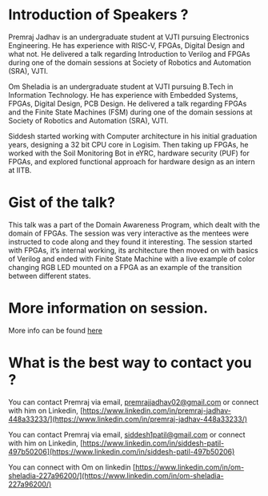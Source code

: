 # Introduction of Speakers ?

Premraj Jadhav is an undergraduate student at VJTI pursuing Electronics Engineering. He has experience with RISC-V, FPGAs, Digital Design and what not. He delivered a talk regarding Introduction to Verilog and FPGAs during one of the domain sessions at Society of Robotics and Automation (SRA), VJTI.

Om Sheladia is an undergraduate student at VJTI pursuing B.Tech in Information Technology. He has experience with Embedded Systems, FPGAs, Digital Design, PCB Design. He delivered a talk regarding FPGAs and the Finite State Machines (FSM) during one of the domain sessions at Society of Robotics and Automation (SRA), VJTI.

Siddesh started working with Computer architecture in his initial graduation years, designing a 32 bit CPU core in Logisim. Then taking up FPGAs, he worked with the Soil Monitoring Bot in eYRC, hardware security (PUF) for FPGAs, and explored functional approach for hardware design as an intern at IITB.

# Gist of the talk?

This talk was a part of the Domain Awareness Program, which dealt with the domain of FPGAs. The session was very interactive as the mentees were instructed to code along and they found it interesting. The session started with FPGAs, it’s internal working, its architecture then moved on with basics of Verilog and ended with Finite State Machine with a live example of color changing RGB LED mounted on a FPGA as an example of the transition between different states.

# More information on session.

More info can be found [here](https://drive.google.com/drive/folders/15FhEW9vBh4FGJm2QzzSz83YUd5OF8zwy)

# What is the best way to contact you ?

You can contact Premraj via email, [premrajjadhav02@gmail.com](mailto:premrajjadhav02@gmail.com) or connect with him on Linkedin, [https://www.linkedin.com/in/premraj-jadhav-448a33233/](https://www.linkedin.com/in/premraj-jadhav-448a33233/)

You can contact Premraj via email, [siddesh1patil@gmail.com](mailto:siddesh1patil@gmail.com) or connect with him on Linkedin, [https://www.linkedin.com/in/siddesh-patil-497b50206](https://www.linkedin.com/in/siddesh-patil-497b50206)

You can connect with Om on linkedin [https://www.linkedin.com/in/om-sheladia-227a96200/](https://www.linkedin.com/in/om-sheladia-227a96200/)
